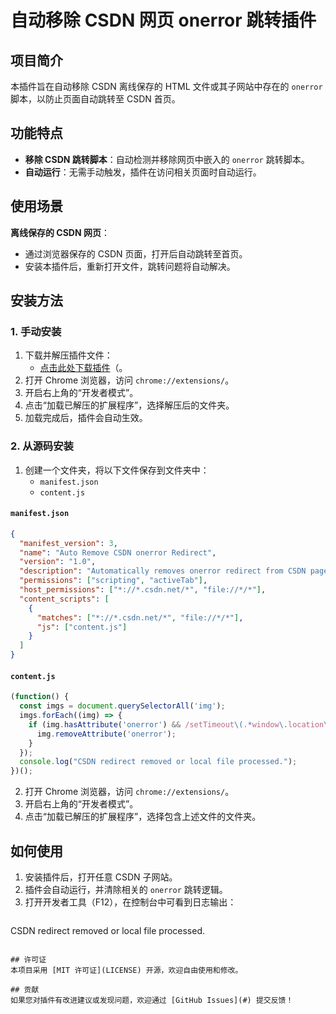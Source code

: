 # 自动移除 CSDN 网页 onerror 跳转插件

## 项目简介
本插件旨在自动移除 CSDN 离线保存的 HTML 文件或其子网站中存在的 `onerror` 脚本，以防止页面自动跳转至 CSDN 首页。

## 功能特点
- **移除 CSDN 跳转脚本**：自动检测并移除网页中嵌入的 `onerror` 跳转脚本。
- **自动运行**：无需手动触发，插件在访问相关页面时自动运行。

## 使用场景
**离线保存的 CSDN 网页**：
   - 通过浏览器保存的 CSDN 页面，打开后自动跳转至首页。
   - 安装本插件后，重新打开文件，跳转问题将自动解决。

## 安装方法

### 1. 手动安装
1. 下载并解压插件文件：
   - [点击此处下载插件](https://github.com/CorvinYu/Remove-CSDN-Onerror-Plugin/releases/download/v1.0/Remove.Onerror.Plugin.zip)（。
2. 打开 Chrome 浏览器，访问 `chrome://extensions/`。
3. 开启右上角的“开发者模式”。
4. 点击“加载已解压的扩展程序”，选择解压后的文件夹。
5. 加载完成后，插件会自动生效。

### 2. 从源码安装
1. 创建一个文件夹，将以下文件保存到文件夹中：
   - `manifest.json`
   - `content.js`

#### `manifest.json`
```json
{
  "manifest_version": 3,
  "name": "Auto Remove CSDN onerror Redirect",
  "version": "1.0",
  "description": "Automatically removes onerror redirect from CSDN pages and local HTML files.",
  "permissions": ["scripting", "activeTab"],
  "host_permissions": ["*://*.csdn.net/*", "file://*/*"],
  "content_scripts": [
    {
      "matches": ["*://*.csdn.net/*", "file://*/*"],
      "js": ["content.js"]
    }
  ]
}
```

#### `content.js`
```javascript
(function() {
  const imgs = document.querySelectorAll('img');
  imgs.forEach((img) => {
    if (img.hasAttribute('onerror') && /setTimeout\(.*window\.location\.href/.test(img.getAttribute('onerror'))) {
      img.removeAttribute('onerror');
    }
  });
  console.log("CSDN redirect removed or local file processed.");
})();
```

2. 打开 Chrome 浏览器，访问 `chrome://extensions/`。
3. 开启右上角的“开发者模式”。
4. 点击“加载已解压的扩展程序”，选择包含上述文件的文件夹。

## 如何使用
1. 安装插件后，打开任意 CSDN 子网站。
2. 插件会自动运行，并清除相关的 `onerror` 跳转逻辑。
3. 打开开发者工具（F12），在控制台中可看到日志输出：
   ```
CSDN redirect removed or local file processed.
```

## 许可证
本项目采用 [MIT 许可证](LICENSE) 开源，欢迎自由使用和修改。

## 贡献
如果您对插件有改进建议或发现问题，欢迎通过 [GitHub Issues](#) 提交反馈！


